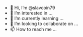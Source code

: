 - 👋 Hi, I’m @slavcoin79
- 👀 I’m interested in ...
- 🌱 I’m currently learning ...
- 💞️ I’m looking to collaborate on ...
- 📫 How to reach me ...

<!---
slavcoin79/slavcoin79 is a ✨ special ✨ repository because its `README.md` (this file) appears on your GitHub profile.
You can click the Preview link to take a look at your changes.
--->
